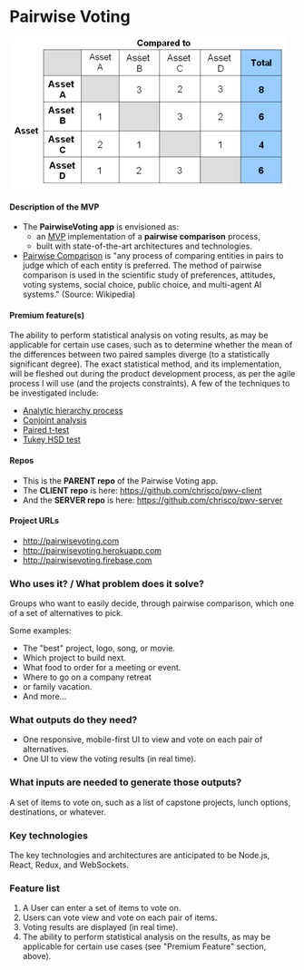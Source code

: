 # Pairwise Voting

![Screenshot](pairwise_comparison_matrix.png)

#### Description of the MVP

  * The __PairwiseVoting app__ is envisioned as:
    * an [MVP](https://en.wikipedia.org/wiki/Minimum_viable_product) implementation of a __pairwise comparison__ process,
    * built with state-of-the-art architectures and technologies.
  * [Pairwise Comparison](https://en.wikipedia.org/wiki/Pairwise_comparison) is "any process of comparing entities in pairs to judge which of each entity is preferred. The method of pairwise comparison is used in the scientific study of preferences, attitudes, voting systems, social choice, public choice, and multi-agent AI systems." (Source: Wikipedia)

#### Premium feature(s)

The ability to perform statistical analysis on voting results, as may be applicable for certain use cases, such as to determine whether the mean of the differences between two paired samples diverge (to a statistically significant degree). The exact statistical method, and its implementation, will be fleshed out during the product development process, as per the agile process I will use (and the projects constraints). A few of the techniques to be investigated include:
* [Analytic hierarchy process](https://en.wikipedia.org/wiki/Analytic_hierarchy_process)
* [Conjoint analysis](https://www.google.com/search?q=conjoint+analysis)
* [Paired t-test](http://support.minitab.com/en-us/minitab/17/topic-library/basic-statistics-and-graphs/hypothesis-tests/tests-of-means/why-use-paired-t/)
* [Tukey HSD test](http://onlinestatbook.com/2/tests_of_means/pairwise.html)

#### Repos

* This is the __PARENT repo__ of the Pairwise Voting app.
* The __CLIENT repo__ is here: https://github.com/chrisco/pwv-client
* And the __SERVER repo__ is here: https://github.com/chrisco/pwv-server

#### Project URLs

  * http://pairwisevoting.com
  * http://pairwisevoting.herokuapp.com
  * http://pairwisevoting.firebase.com

### Who uses it? / What problem does it solve?

Groups who want to easily decide, through pairwise comparison, which one of a set of alternatives to pick.

Some examples:

* The "best" project, logo, song, or movie.
* Which project to build next.
* What food to order for a meeting or event.
* Where to go on a company retreat
* or family vacation.
* And more...

### What outputs do they need?

* One responsive, mobile-first UI to view and vote on each pair of alternatives.
* One UI to view the voting results (in real time).

### What inputs are needed to generate those outputs?

A set of items to vote on, such as a list of capstone projects, lunch options, destinations, or whatever.

### Key technologies

The key technologies and architectures are anticipated to be Node.js, React, Redux, and WebSockets.

### Feature list

1. A User can enter a set of items to vote on.
2. Users can vote view and vote on each pair of items.
3. Voting results are displayed (in real time).
4. The ability to perform statistical analysis on the results, as may be applicable for certain use cases (see "Premium Feature" section, above).
